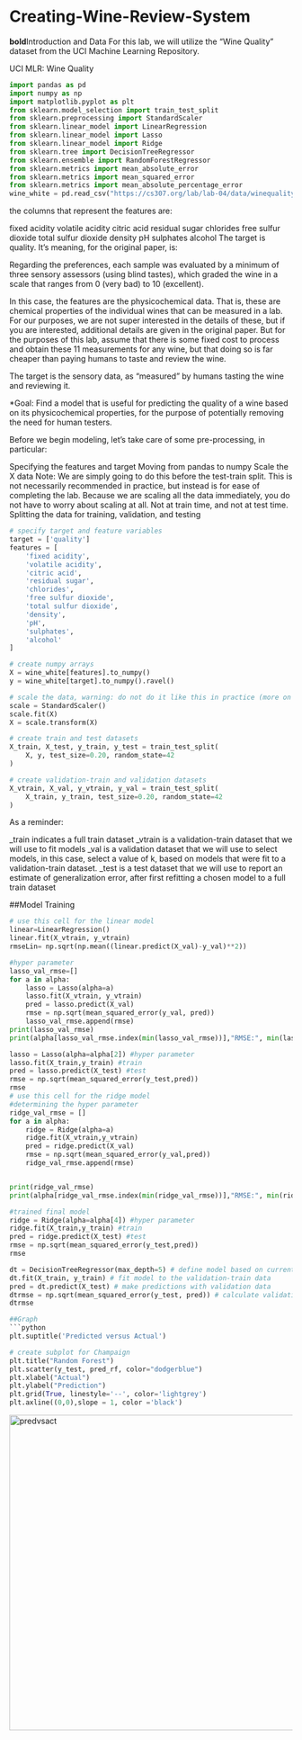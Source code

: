 # Creating-Wine-Review-System
**bold**Introduction and Data
For this lab, we will utilize the “Wine Quality” dataset from the UCI Machine Learning Repository.

UCI MLR: Wine Quality

```python
import pandas as pd
import numpy as np
import matplotlib.pyplot as plt
from sklearn.model_selection import train_test_split
from sklearn.preprocessing import StandardScaler
from sklearn.linear_model import LinearRegression
from sklearn.linear_model import Lasso
from sklearn.linear_model import Ridge
from sklearn.tree import DecisionTreeRegressor
from sklearn.ensemble import RandomForestRegressor
from sklearn.metrics import mean_absolute_error
from sklearn.metrics import mean_squared_error
from sklearn.metrics import mean_absolute_percentage_error
wine_white = pd.read_csv("https://cs307.org/lab/lab-04/data/winequality-white.csv", delimiter=";")
```
the columns that represent the features are:

fixed acidity
volatile acidity
citric acid
residual sugar
chlorides
free sulfur dioxide
total sulfur dioxide
density
pH
sulphates
alcohol
The target is quality. It’s meaning, for the original paper, is:

Regarding the preferences, each sample was evaluated by a minimum of three sensory assessors (using blind tastes), which graded the wine in a scale that ranges from 0 (very bad) to 10 (excellent).

In this case, the features are the physicochemical data. That is, these are chemical properties of the individual wines that can be measured in a lab. For our purposes, we are not super interested in the details of these, but if you are interested, additional details are given in the original paper. But for the purposes of this lab, assume that there is some fixed cost to process and obtain these 11 measurements for any wine, but that doing so is far cheaper than paying humans to taste and review the wine.

The target is the sensory data, as “measured” by humans tasting the wine and reviewing it.

*Goal: Find a model that is useful for predicting the quality of a wine based on its physicochemical properties, for the purpose of potentially removing the need for human testers.

Before we begin modeling, let’s take care of some pre-processing, in particular:

Specifying the features and target
Moving from pandas to numpy
Scale the X data
Note: We are simply going to do this before the test-train split. This is not necessarily recommended in practice, but instead is for ease of completing the lab. Because we are scaling all the data immediately, you do not have to worry about scaling at all. Not at train time, and not at test time.
Splitting the data for training, validation, and testing
```python
# specify target and feature variables
target = ['quality']
features = [
    'fixed acidity',
    'volatile acidity',
    'citric acid',
    'residual sugar',
    'chlorides',
    'free sulfur dioxide',
    'total sulfur dioxide',
    'density',
    'pH',
    'sulphates',
    'alcohol'
]

# create numpy arrays
X = wine_white[features].to_numpy()
y = wine_white[target].to_numpy().ravel()

# scale the data, warning: do not do it like this in practice (more on this later)
scale = StandardScaler()
scale.fit(X)
X = scale.transform(X)

# create train and test datasets
X_train, X_test, y_train, y_test = train_test_split(
    X, y, test_size=0.20, random_state=42
)

# create validation-train and validation datasets
X_vtrain, X_val, y_vtrain, y_val = train_test_split(
    X_train, y_train, test_size=0.20, random_state=42
)
```
As a reminder:

_train indicates a full train dataset
_vtrain is a validation-train dataset that we will use to fit models
_val is a validation dataset that we will use to select models, in this case, select a value of k, based on models that were fit to a validation-train dataset.
_test is a test dataset that we will use to report an estimate of generalization error, after first refitting a chosen model to a full train dataset

##Model Training 

```python
# use this cell for the linear model
linear=LinearRegression()
linear.fit(X_vtrain, y_vtrain)
rmseLin= np.sqrt(np.mean((linear.predict(X_val)-y_val)**2))

#hyper parameter
lasso_val_rmse=[]
for a in alpha:
    lasso = Lasso(alpha=a)
    lasso.fit(X_vtrain, y_vtrain)
    pred = lasso.predict(X_val)
    rmse = np.sqrt(mean_squared_error(y_val, pred))
    lasso_val_rmse.append(rmse)
print(lasso_val_rmse)
print(alpha[lasso_val_rmse.index(min(lasso_val_rmse))],"RMSE:", min(lasso_val_rmse))

lasso = Lasso(alpha=alpha[2]) #hyper parameter
lasso.fit(X_train,y_train) #train
pred = lasso.predict(X_test) #test
rmse = np.sqrt(mean_squared_error(y_test,pred))
rmse
# use this cell for the ridge model
#determining the hyper parameter
ridge_val_rmse = []
for a in alpha:
    ridge = Ridge(alpha=a)
    ridge.fit(X_vtrain,y_vtrain)
    pred = ridge.predict(X_val)
    rmse = np.sqrt(mean_squared_error(y_val,pred))
    ridge_val_rmse.append(rmse)


print(ridge_val_rmse)
print(alpha[ridge_val_rmse.index(min(ridge_val_rmse))],"RMSE:", min(ridge_val_rmse))

#trained final model
ridge = Ridge(alpha=alpha[4]) #hyper parameter
ridge.fit(X_train,y_train) #train
pred = ridge.predict(X_test) #test
rmse = np.sqrt(mean_squared_error(y_test,pred))
rmse

dt = DecisionTreeRegressor(max_depth=5) # define model based on current k
dt.fit(X_train, y_train) # fit model to the validation-train data
pred = dt.predict(X_test) # make predictions with validation data
dtrmse = np.sqrt(mean_squared_error(y_test, pred)) # calculate validation RMSE
dtrmse

##Graph
```python
plt.suptitle('Predicted versus Actual')

# create subplot for Champaign
plt.title("Random Forest")
plt.scatter(y_test, pred_rf, color="dodgerblue")
plt.xlabel("Actual")
plt.ylabel("Prediction")
plt.grid(True, linestyle='--', color='lightgrey')
plt.axline((0,0),slope = 1, color ='black')
```

<img width="561" alt="predvsact" src="https://github.com/user-attachments/assets/6f17dec5-e686-430c-9cfa-ac8c9d2e0e17" />
